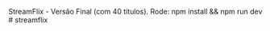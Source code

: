 StreamFlix - Versão Final (com 40 títulos). 
Rode: npm install && npm run dev
#   s t r e a m f l i x 
 
 

